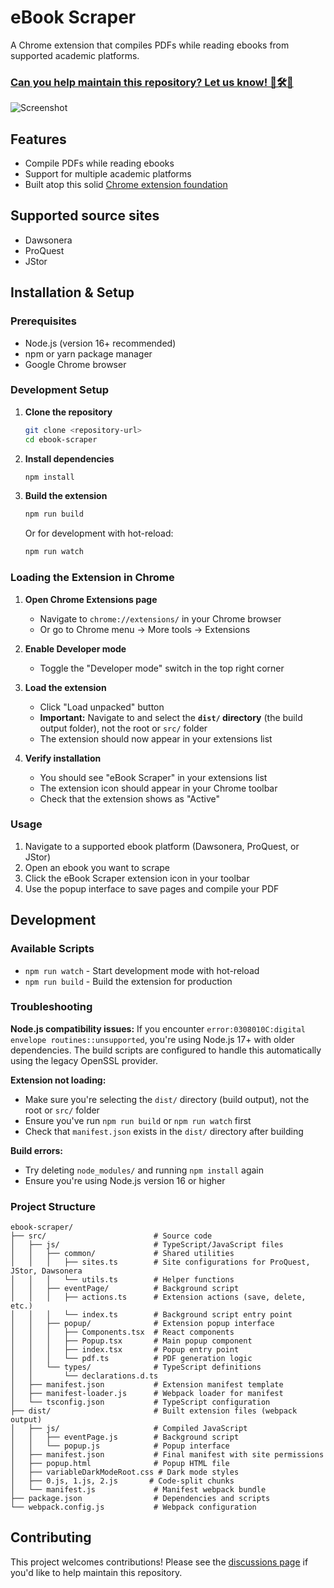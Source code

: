 # eBook Scraper

A Chrome extension that compiles PDFs while reading ebooks from supported academic platforms.

### [**Can you help maintain this repository? Let us know! 🌈🛠💬**](https://github.com/janbaykara/ebook-scraper/discussions/12)

![Screenshot](https://i.imgur.com/3zeuWBe.png)

## Features

- Compile PDFs while reading ebooks
- Support for multiple academic platforms
- Built atop this solid [Chrome extension foundation](https://github.com/martellaj/chrome-extension-react-typescript-boilerplate)

## Supported source sites

- Dawsonera
- ProQuest
- JStor

## Installation & Setup

### Prerequisites

- Node.js (version 16+ recommended)
- npm or yarn package manager
- Google Chrome browser

### Development Setup

1. **Clone the repository**
   ```bash
   git clone <repository-url>
   cd ebook-scraper
   ```

2. **Install dependencies**
   ```bash
   npm install
   ```

3. **Build the extension**
   ```bash
   npm run build
   ```
   
   Or for development with hot-reload:
   ```bash
   npm run watch
   ```

### Loading the Extension in Chrome

1. **Open Chrome Extensions page**
   - Navigate to `chrome://extensions/` in your Chrome browser
   - Or go to Chrome menu → More tools → Extensions

2. **Enable Developer mode**
   - Toggle the "Developer mode" switch in the top right corner

3. **Load the extension**
   - Click "Load unpacked" button
   - **Important:** Navigate to and select the **`dist/` directory** (the build output folder), not the root or `src/` folder
   - The extension should now appear in your extensions list

4. **Verify installation**
   - You should see "eBook Scraper" in your extensions list
   - The extension icon should appear in your Chrome toolbar
   - Check that the extension shows as "Active"

### Usage

1. Navigate to a supported ebook platform (Dawsonera, ProQuest, or JStor)
2. Open an ebook you want to scrape
3. Click the eBook Scraper extension icon in your toolbar
4. Use the popup interface to save pages and compile your PDF

## Development

### Available Scripts

- `npm run watch` - Start development mode with hot-reload
- `npm run build` - Build the extension for production

### Troubleshooting

**Node.js compatibility issues:**
If you encounter `error:0308010C:digital envelope routines::unsupported`, you're using Node.js 17+ with older dependencies. The build scripts are configured to handle this automatically using the legacy OpenSSL provider.

**Extension not loading:**
- Make sure you're selecting the `dist/` directory (build output), not the root or `src/` folder
- Ensure you've run `npm run build` or `npm run watch` first
- Check that `manifest.json` exists in the `dist/` directory after building

**Build errors:**
- Try deleting `node_modules/` and running `npm install` again
- Ensure you're using Node.js version 16 or higher

### Project Structure

```
ebook-scraper/
├── src/                        # Source code
│   ├── js/                     # TypeScript/JavaScript files
│   │   ├── common/             # Shared utilities
│   │   │   ├── sites.ts        # Site configurations for ProQuest, JStor, Dawsonera
│   │   │   └── utils.ts        # Helper functions
│   │   ├── eventPage/          # Background script
│   │   │   ├── actions.ts      # Extension actions (save, delete, etc.)
│   │   │   └── index.ts        # Background script entry point
│   │   ├── popup/              # Extension popup interface
│   │   │   ├── Components.tsx  # React components
│   │   │   ├── Popup.tsx       # Main popup component
│   │   │   ├── index.tsx       # Popup entry point
│   │   │   └── pdf.ts          # PDF generation logic
│   │   └── types/              # TypeScript definitions
│   │       └── declarations.d.ts
│   ├── manifest.json           # Extension manifest template
│   ├── manifest-loader.js      # Webpack loader for manifest
│   └── tsconfig.json           # TypeScript configuration
├── dist/                       # Built extension files (webpack output)
│   ├── js/                     # Compiled JavaScript
│   │   ├── eventPage.js        # Background script
│   │   └── popup.js            # Popup interface
│   ├── manifest.json           # Final manifest with site permissions
│   ├── popup.html              # Popup HTML file
│   ├── variableDarkModeRoot.css # Dark mode styles
│   ├── 0.js, 1.js, 2.js       # Code-split chunks
│   └── manifest.js             # Manifest webpack bundle
├── package.json                # Dependencies and scripts
└── webpack.config.js           # Webpack configuration
```

## Contributing

This project welcomes contributions! Please see the [discussions page](https://github.com/janbaykara/ebook-scraper/discussions/12) if you'd like to help maintain this repository.
